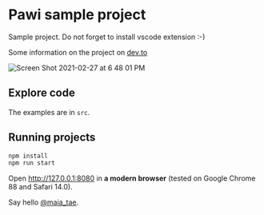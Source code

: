# Pawi sample project

Sample project. Do not forget to install vscode extension :-)

Some information on the project on [dev.to](https://dev.to/maia_tae/visual-live-coding-proof-of-concept-1o7l)

![Screen Shot 2021-02-27 at 6 48 01 PM](https://user-images.githubusercontent.com/79422935/109376981-0e93f980-792d-11eb-97a3-5978224e8642.png)

## Explore code

The examples are in `src`.

## Running projects

```sh
npm install
npm run start
```

Open http://127.0.0.1:8080 in **a modern browser** (tested on Google Chrome 88 and Safari 14.0).

Say hello [@maia_tae](https://twitter.com/maia_tae).
